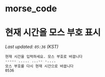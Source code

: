 # morse_code
# 현재 시간을 모스 부호 표시
<!-- MORSE_TIME_START -->
_Last updated: `05:36` (KST)_

```
현재 시간을 입력하세요. 모스 부호로 바꿉니다
----- ..... ...-- -....
모스 부호를 다시 현재 시간으로 바꿉니다
0536
```
<!-- MORSE_TIME_END -->
